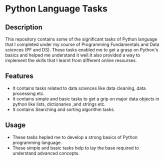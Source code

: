# Python Language Tasks

## Description
This repository contains some of the significant tasks of Python language that I completed under my course of Programming Fundamentals and Data sciences (PF and DS).
These tasks enabled me to get a grasp on Python's basics and helped me understand it well.It also provided a way to implement the skills that I learnt
from different online resourses.

## Features
- It contains tasks related to data sciences like data cleaning, data processing etc.
- It contains simple and basic tasks to get a grip on major data objects in python like lists, dictionaries ,and strings etc. 
- It contains Searching and sorting algorithm tasks.

## Usage 

- These tasks hepled me to develop a strong basics of Python programming language.
- These simple and basic tasks help to lay the base required to understand advanced concepts.
